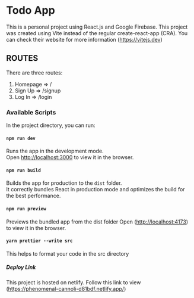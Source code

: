 # Todo App

This is a personal project using React.js and Google Firebase.
This project was created using Vite instead of the regular create-react-app (CRA).
You can check their website for more information (<https://vitejs.dev>)

## ROUTES

There are three routes:

1. Homepage => /
2. Sign Up => /signup
3. Log In => /login

### Available Scripts

In the project directory, you can run:

#### `npm run dev`

Runs the app in the development mode.\
Open [http://localhost:3000](http://localhost:5173) to view it in the browser.

#### `npm run build`

Builds the app for production to the `dist` folder.\
It correctly bundles React in production mode and optimizes the build for the best performance.

#### `npm run preview`

Previews the bundled app from the dist folder
Open (<http://localhost:4173>) to view it in the browser.

#### `yarn prettier --write src`

This helps to format your code in the src directory

##### Deploy Link

This project is hosted on netlify. Follow this link to view (<https://phenomenal-cannoli-d81bdf.netlify.app/>)
